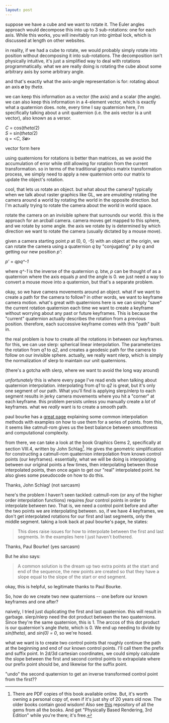```yaml
---
layout: post
---
```


suppose we have a cube and we want to rotate it. The Euler angles approach
would decompose this into up to 3 sub-rotations: one for each axis. While this
works, you will inevitably run into gimbal lock, which is discussed at length
on other websites.

in reality, if we had a cube to rotate, we would probably simply rotate into
position without decomposing it into sub-rotations. The decomposition isn't
physically intuitive, it's just a simplified way to deal with rotations
programmatically. what we are really doing is rotating the cube about some
arbitrary axis by some arbitrary angle.

and that's exactly what the axis-angle representation is for: rotating about an
axis **_a_** by _theta_.

we can keep this information as a vector (the axis) and a scalar (the angle).
we can also keep this information in a 4-element vector, which is exactly what
a quaternion does. note, every time I say quaternion here, I'm specifically
talking about a unit quaternion (i.e. the axis vector is a unit vector), also
known as a versor.

_C_ = cos(_theta_/2)  
_S_ = sin(_theta_/2)  
q = <_C_, _S_**_a_**>

vector form here

using quaternions for rotations is better than matrices, as we avoid the
accumulation of error while still allowing for rotation from the current
transformation. so in terms of the traditional graphics matrix transformation
process, we simply need to apply a new quaternion onto our matrix to update the
object's rotation.

cool, that lets us rotate an object. but what about the camera? typically when
we talk about raster graphics like GL, we are _emulating_ rotating the camera
around a world by rotating the world in the opposite direction. but I'm actually trying to rotate the camera about the world in world space.

rotate the camera on an invisible sphere that surrounds our world. this is the
approach for an arcball camera. camera moves get mapped to this sphere, and we
rotate by some angle. the axis we rotate by is determined by which direction we
want to rotate the camera (usually dictated by a mouse move).

given a camera starting point _p_ at (0, 0, -5) with an object at the origin, we can rotate the camera using a quaternion _q_ by "conjugating" _p_ by _q_ and getting our new position _p'_:

_p'_ = _qpq^-1_

where _q^-1_ is the inverse of the quaternion _q_. btw, _p_ can be thought of
as a quaternion where the axis equals _p_ and the angle is 0.  we just need a
way to convert a mouse move into a quaternion, but that's a separate problem.

okay, so we have camera movements around an object. what if we want to create a
path for the camera to follow? in other words, we want to keyframe camera
motion. what's great with quaternions here is we can simply "save" the current
rotation quaternion each time we want to create a keyframe without worrying
about any past or future keyframes. This is because the "current" quaternion
actually describes the rotation from a previous position. therefore, each
successive keyframe comes with this "path" built in.

the real problem is how to create all the rotations in between our keyframes.
for this, we can use slerp: spherical linear interpolation. The parameterizes
the rotation from _q1_ to _q2_, and creates a geodesic path for the camera to
follow on our invisible sphere. actually, we really want nlerp, which is simply the normalization of slerp to maintain our unit quaternions.

(there's a gotcha with slerp, where we want to avoid the long way around)

_unfortunately_ this is where every page I've read ends when talking about
quaternion interpolation. interpolating from _q1_ to _q2_ is great, but it's
only one segment of our path. What you'll find is applying slerp/nlerp to each
segment results in jerky camera movements where you hit a "corner" at each
keyframe. this problem persists unless you manually create a _lot_ of
keyframes. what we _really_ want is to create a smooth path.

paul bourke has a [great
page](http://paulbourke.net/miscellaneous/interpolation/) explaining some
common interpolation methods with examples on how to use them for a series of
points. from this, it seems like catmull-rom gives us the best balance between
smoothness and computational complexity.

from there, we can take a look at the book Graphics Gems 2, specifically at
section VIII.4, written by John Schlag[^1]. He gives the geometric simplification
for constructing a catmull-rom quaternion interpolation from known control
points (our keyframes).  essentially, what we will be doing is interpolating
between our original points a few times, then interpolating between those
interpolated points, then once again to get our "real" interpolated point.  he
also gives some pseudocode on how to do this.

Thanks, John Schlag! (not sarcasm)

here's the problem I haven't seen tackled: catmull-rom (or any of the higher
order interpolation functions) requires _four_ control points in order to
interpolate between _two_. That is, we need a control point before and after
the two points we are interpolating between. so, if we have 4 keyframes, we
don't get interpolated rotations for our first and last segments, only the
middle segment. taking a look back at paul bourke's page, he states:

> This does raise issues for how to interpolate between the first and last
> segments. In the examples here I just haven't bothered.

Thanks, Paul Bourke! (yes sarcasm)

But he also says:

> A common solution is the dream up two extra points at the start and end of
> the sequence, the new points are created so that they have a slope equal to
> the slope of the start or end segment.

okay, this is helpful, so legitimate thanks to Paul Bourke.

So, how do we create two new quaternions -- one before our known keyframes and
one after?

naively, I tried just duplicating the first and last quaternion.
this will result in garbage. slerp/nlerp need the dot product between the
two quaternions. Since they're the same quaternion, this is 1. The arccos of
this dot product is our quaternion's angle _theta_, which is 0. We end up
needing to divide by _sin(theta)_, and _sin(0) = 0_, so we're hosed.

what we want is to create two control points that roughly continue the path at
the beginning and end of our known control points. I'll call them the prefix
and suffix point. In 2d/3d cartesian coordinates, we could simply calculate the
slope between the first and second control points to extrapolate where our
prefix point should be, and likewise for the suffix point. 

"undo" the second quaternion to get an inverse transformed control point from the first??

[^1]: There are PDF copies of this book available online. But, it's worth
    owning a personal copy of, even if it's just shy of 20 years old now. The
    older books contain good wisdom! Also see
    [this](http://www.graphicsgems.org/) repository of all the gems from all the
    books. And get "Physically Based Rendering, 3rd Edition" while you're there;
    it's free.
